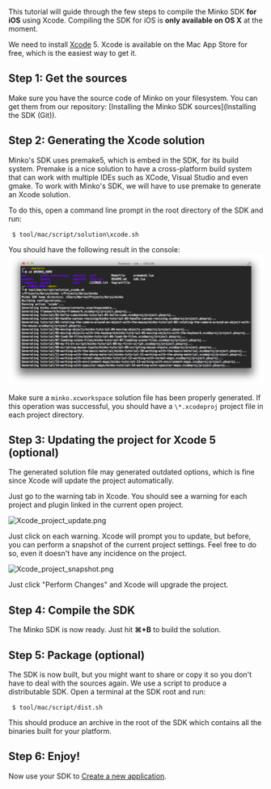 This tutorial will guide through the few steps to compile the Minko SDK **for iOS** using Xcode. Compiling the SDK for iOS is **only available on OS X** at the moment.

We need to install [Xcode](https://developer.apple.com/xcode/) 5. Xcode is available on the Mac App Store for free, which is the easiest way to get it.

Step 1: Get the sources
-----------------------

Make sure you have the source code of Minko on your filesystem. You can get them from our repository: [Installing the Minko SDK sources](Installing the SDK (Git)).

Step 2: Generating the Xcode solution
-------------------------------------

Minko's SDK uses premake5, which is embed in the SDK, for its build system. Premake is a nice solution to have a cross-platform build system that can work with multiple IDEs such as XCode, Visual Studio and even gmake. To work with Minko's SDK, we will have to use premake to generate an Xcode solution.

To do this, open a command line prompt in the root directory of the SDK and run:


```
 $ tool/mac/script/solution\xcode.sh 
```


You should have the following result in the console: ![](images/solution_minko_xcode.png "fig:images/solution_minko_xcode.png")

Make sure a `minko.xcworkspace` solution file has been properly generated. If this operation was successful, you should have a `\*.xcodeproj` project file in each project directory.

Step 3: Updating the project for Xcode 5 (optional)
---------------------------------------------------

The generated solution file may generated outdated options, which is fine since Xcode will update the project automatically.

Just go to the warning tab in Xcode. You should see a warning for each project and plugin linked in the current open project.

![](Xcode_project_update.png "Xcode_project_update.png")

Just click on each warning. Xcode will prompt you to update, but before, you can perform a snapshot of the current project settings. Feel free to do so, even it doesn't have any incidence on the project.

![](Xcode_project_snapshot.png "Xcode_project_snapshot.png")

Just click "Perform Changes" and Xcode will upgrade the project.

Step 4: Compile the SDK
-----------------------

The Minko SDK is now ready. Just hit **⌘+B** to build the solution.

Step 5: Package (optional)
--------------------------

The SDK is now built, but you might want to share or copy it so you don't have to deal with the sources again. We use a script to produce a distributable SDK. Open a terminal at the SDK root and run:


```
 $ tool/mac/script/dist.sh 
```


This should produce an archive in the root of the SDK which contains all the binaries built for your platform.

Step 6: Enjoy!
--------------

Now use your SDK to [Create a new application](Create_a_new_application.md).

